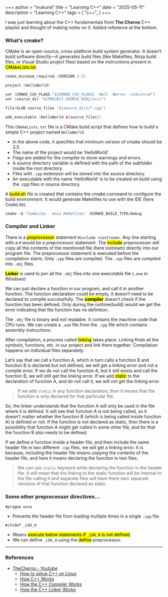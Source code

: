 +++
author = "mukund"
title = "Learning C++"
date = "2025-05-11"
description = "Learning C++"
tags = [
    "c++",
]
+++

I was just learning about the C++ fundamentals from **The Cherno** C++ playlist and thought of making notes on it. Added reference at the bottom.

### What’s cmake?

CMake is an open-source, cross-platform build system generator. It doesn’t build software directly—it generates build files (like Makefiles, Ninja build files, or Visual Studio project files) based on the instructions present in <mark>CMakeLists.txt</mark>.

```cpp
cmake_minimum_required (VERSION 3.5)

project (HelloWorld)

set (CMAKE_CXX_FLAGS "${CMAKE_CXX_FLAGS} -Wall -Werror -std=c++14")
set (source_dir "${PROJECT_SOURCE_DIR}/src/")

file(GLOB source_files "${source_dir}/*.cpp")

add_executable (HelloWorld ${source_files})
```

This `CMakeLists.txt` file is a CMake build script that defines how to build a simple C++ project named `HelloWorld`. 

- In the above code, it specifies that minimum version of cmake should be 3.5.
- The name of the project would be ‘HelloWorld’.
- Flags are added for the compiler to show warnings and errors.
- A source directory variable is defined with the path of the subfolder inside the root directory.
- Files with `.cpp` extension will be stored into the source directory.
- An executable with the name ‘HelloWorld’ is to be created on build using the .cpp files in source directory.

A <mark>build.sh</mark> file is created that contains the cmake command to configure the build environment. It would generate Makefiles to use with the IDE (here CodeLite). 

```cpp
cmake -G "CodeLite - Unix Makefiles" -DCMAKE_BUILD_TYPE=Debug
```

### Compiler and Linker

There is a <mark>preprocessor</mark> statement `#include <iostream>`. Any line starting with a `#` would be a preprocessor statement. The <mark>include</mark> preprocessor will copy all the contents of the mentioned file (here iostream) directly into our program file. The preprocessor statement is executed before the compilation starts. Only `.cpp` files are compiled. The `.cpp` files are compiled into `.obj` files.

<mark>**Linker**</mark> is used to join all the `.obj` files into one executable file (`.exe` in Windows)

We can just declare a function in our program, and call it in another function. The function declaration could be empty, it doesn’t need to be declared to compile successfully. The <mark>**compiler**</mark> doesn’t check if the function has been defined. Only during the runtime(build) would we get the error indicating that the function has no definition.

The `.obj` file is binary and not readable. It contains the machine code that CPU runs. We can create a `.asm` file from the `.cpp` file which contains assembly instructions.

After compilation, a process called <mark>linking</mark> takes place. Linking finds all the symbols, functions, etc. in our project and link them together. Compilation happens on individual files separately.

Let’s say that we call a function A, which in turn calls a function B and function B is declared but not defined, we will get a linking error and not a compile error. If we do not call the function A, but it still exists and call the function B, we will still get the linking error. If we add <mark>static</mark> to the declaration of function A, and do not call it, we will not get the linking error.

> If we add `static` in any function declaration, then it means that the function is only declared for that particular file. 

So, the linker understands that the function A will only be used in the file where it is defined. It will see that function A is not being called, so it doesn’t matter whether the function B (which is being called inside function A) is defined or not. If the function is not declared as static, then there is a possibility that function A might get called in some other file, and for that the function B also needs to be defined.

If we define a function inside a header file, and then include the same header file in two different `.cpp` files, we will get a linking error. It is because, including the header file means copying the contents of the header file, and here it means declaring the function in two files.

> We can use `static` keyword while declaring the function in the header file. It will mean that the linking to the static function will be internal to the file calling it and separate files will have there own separate versions of that function declared as static.

### Some other preprocessor directives...

```
#pragma once
```
- Prevents the header file from loading multiple times in a single `.cpp` file.

```
#ifndef _LOG_H
```
- Means <mark>execute below statements if `_LOG_H` is not defined</mark>.
- We can define `_LOG_H` using the <mark>define</mark> preprocessor.

---

### References

- [TheCherno - Youtube](https://www.youtube.com/@TheCherno)
    - [How to setup C++ on Linux](https://www.youtube.com/watch?v=LKLuvoY6U0I&list=PLlrATfBNZ98dudnM48yfGUldqGD0S4FFb&index=4&pp=iAQB)
    - [How C++ Works](https://www.youtube.com/watch?v=SfGuIVzE_Os&list=PLlrATfBNZ98dudnM48yfGUldqGD0S4FFb&index=7)
    - [How the C++ Compiler Works](https://www.youtube.com/watch?v=3tIqpEmWMLI&list=PLlrATfBNZ98dudnM48yfGUldqGD0S4FFb&index=6)
    - [How the C++ Linker Works](https://www.youtube.com/watch?v=H4s55GgAg0I&list=PLlrATfBNZ98dudnM48yfGUldqGD0S4FFb&index=7)

